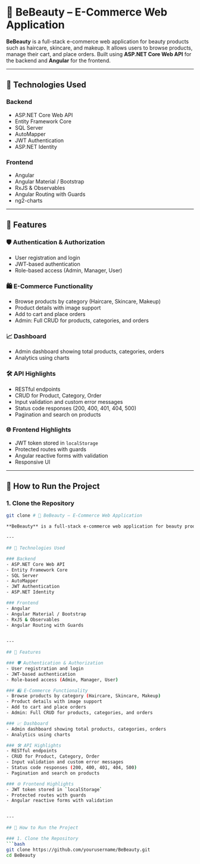 # 💄 BeBeauty – E-Commerce Web Application

**BeBeauty** is a full-stack e-commerce web application for beauty products such as haircare, skincare, and makeup.
It allows users to browse products, manage their cart, and place orders. 
Built using **ASP.NET Core Web API** for the backend and **Angular** for the frontend.

---

## 🔧 Technologies Used

### Backend
- ASP.NET Core Web API
- Entity Framework Core
- SQL Server
- AutoMapper
- JWT Authentication
- ASP.NET Identity

### Frontend
- Angular
- Angular Material / Bootstrap
- RxJS & Observables
- Angular Routing with Guards
- ng2-charts

---

## 📌 Features

### 🛡️ Authentication & Authorization
- User registration and login
- JWT-based authentication
- Role-based access (Admin, Manager, User)

### 🛍️ E-Commerce Functionality
- Browse products by category (Haircare, Skincare, Makeup)
- Product details with image support
- Add to cart and place orders
- Admin: Full CRUD for products, categories, and orders

### 📈 Dashboard
- Admin dashboard showing total products, categories, orders
- Analytics using charts

### 🛠️ API Highlights
- RESTful endpoints
- CRUD for Product, Category, Order
- Input validation and custom error messages
- Status code responses (200, 400, 401, 404, 500)
- Pagination and search on products

### 🌐 Frontend Highlights
- JWT token stored in `localStorage`
- Protected routes with guards
- Angular reactive forms with validation
- Responsive UI

---

## 🧪 How to Run the Project

### 1. Clone the Repository
```bash
git clone # 💄 BeBeauty – E-Commerce Web Application

**BeBeauty** is a full-stack e-commerce web application for beauty products such as haircare, skincare, and makeup. It allows users to browse products, manage their cart, and place orders. Built using **ASP.NET Core Web API** for the backend and **Angular** for the frontend.

---

## 🔧 Technologies Used

### Backend
- ASP.NET Core Web API
- Entity Framework Core
- SQL Server
- AutoMapper
- JWT Authentication
- ASP.NET Identity

### Frontend
- Angular
- Angular Material / Bootstrap
- RxJS & Observables
- Angular Routing with Guards
 

---

## 📌 Features

### 🛡️ Authentication & Authorization
- User registration and login
- JWT-based authentication
- Role-based access (Admin, Manager, User)

### 🛍️ E-Commerce Functionality
- Browse products by category (Haircare, Skincare, Makeup)
- Product details with image support
- Add to cart and place orders
- Admin: Full CRUD for products, categories, and orders

### 📈 Dashboard
- Admin dashboard showing total products, categories, orders
- Analytics using charts

### 🛠️ API Highlights
- RESTful endpoints
- CRUD for Product, Category, Order
- Input validation and custom error messages
- Status code responses (200, 400, 401, 404, 500)
- Pagination and search on products

### 🌐 Frontend Highlights
- JWT token stored in `localStorage`
- Protected routes with guards
- Angular reactive forms with validation
 

---

## 🧪 How to Run the Project

### 1. Clone the Repository
```bash
git clone https://github.com/yourusername/BeBeauty.git
cd BeBeauty

 
